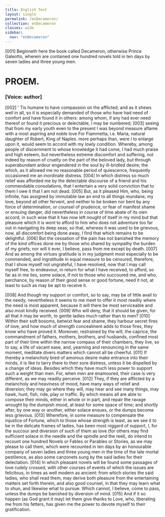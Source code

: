 ```yaml
---
title: English Text
layout: single
permalink: /enDecameron/
collection: enDecameron
classes: wide
sidebar:
  nav: "enDecameron"
---
```

<div>
 <argument>
  <p>
   <a name="p99990001">
    [001]
   </a>
   Beginneth here the book called Decameron, otherwise
	  Prince Galeotto, wherein are contained one hundred
	  novels told in ten days by seven ladies and three
	  young men.
  </p>
 </argument>
 <div id="proem" who="author">
  <h1>
   PROEM.
  </h1>
  <p>
   <h3>
    [Voice: author]
   </h3>
  </p>
  <p>
   <a name="p99990002">
    [002]
   </a>
   '
   Tis
   humane to have compassion on the afflicted; and as it
	  shews well in all, so it is especially demanded of those who have had
	  need of comfort and have found it in others: among whom, if any
	  had ever need thereof or found it precious or delectable, I may be
	  numbered;
   <a name="p99990003">
    [003]
   </a>
   seeing that from my early youth even to the present I
	  was beyond measure aflame with a most aspiring and noble love
   <note>
    For
	    Fiammetta,
    i.e.
    Maria, natural daughter of Robert, King of
	    Naples.
   </note>
   more perhaps than, were I to enlarge upon it, would seem to accord
	  with my lowly condition. Whereby, among people of discernment
	  to whose knowledge it had come, I had much praise and high
	  esteem, but nevertheless extreme discomfort and suffering, not indeed
	  by reason of cruelty on the part of the beloved lady, but through
	  superabundant ardour engendered in the soul by ill-bridled desire;
	  the which, as it allowed me no reasonable period of quiescence,
	  frequently occasioned me an inordinate distress.
   <a name="p99990004">
    [004]
   </a>
   In which distress
	  so much relief was afforded me by the delectable discourse of a friend
	  and his commendable consolations, that I entertain a very solid
	  conviction that to them I owe it that I am not dead.
   <a name="p99990005">
    [005]
   </a>
   But, as it
	  pleased Him, who, being infinite, has assigned by immutable law an
	  end to all things mundane, my love, beyond all other fervent, and
	  neither to be broken nor bent by any force of determination, or
	  counsel of prudence, or fear of manifest shame or ensuing danger,
   did nevertheless in course of time abate of its own accord, in such
	  wise that it has now left nought of itself in my mind but that
	  pleasure which it is wont to afford to him who does not adventure
	  too far out in navigating its deep seas; so that, whereas it was used
	  to be grievous, now, all discomfort being done away, I find that
	  which remains to be delightful.
   <a name="p99990006">
    [006]
   </a>
   But the cessation of the pain has
	  not banished the memory of the kind offices done me by those who
	  shared by sympathy the burden of my griefs; nor will it ever, I
	  believe, pass from me except by death.
   <a name="p99990007">
    [007]
   </a>
   And as among the virtues
	  gratitude is in my judgment most especially to be commended,
	  and ingratitude in equal measure to be censured, therefore, that I
	  show myself not ungrateful, I have resolved, now that I may call
	  myself free, to endeavour, in return for what I have received, to
	  afford, so far as in me lies, some solace, if not to those who succoured
	  me, and who, perchance, by reason of their good sense or good
	  fortune, need it not, at least to such as may be apt to receive it.
  </p>
  <p>
   <a name="p99990008">
    [008]
   </a>
   And though my support or comfort, so to say, may be of little
	  avail to the needy, nevertheless it seems to me meet to offer it most
	  readily where the need is most apparent, because it will there be
	  most serviceable and also most kindly received.
   <a name="p99990009">
    [009]
   </a>
   Who will deny, that
	  it should be given, for all that it may be worth, to gentle ladies
	  much rather than to men?
   <a name="p99990010">
    [010]
   </a>
   Within their soft bosoms, betwixt fear
	  and shame, they harbour secret fires of love, and how much of
	  strength concealment adds to those fires, they know who have proved
	  it. Moreover, restrained by the will, the caprice, the commandment
	  of fathers, mothers, brothers, and husbands, confined most part of
	  their time within the narrow compass of their chambers, they live,
	  so to say, a life of vacant ease, and, yearning and renouncing in the
	  same moment, meditate divers matters which cannot all be cheerful.
   <a name="p99990011">
    [011]
   </a>
   If thereby a melancholy bred of amorous desire make entrance into
	  their minds, it is like to tarry there to their sore distress, unless it be
	  dispelled by a change of ideas. Besides which they have much less
	  power to support such a weight than men. For, when men are
	  enamoured, their case is very different, as we may readily perceive.
   <a name="p99990012">
    [012]
   </a>
   They, if they are afflicted by a melancholy and heaviness of mood,
	  have many ways of relief and diversion; they may go where they
	  will, may hear and see many things, may hawk, hunt, fish, ride, play
	  or traffic. By which means all are able to compose their minds,
   either in whole or in part, and repair the ravage wrought by the
	  dumpish mood, at least for some space of time; and shortly after, by
	  one way or another, either solace ensues, or the dumps become less
	  grievous.
   <a name="p99990013">
    [013]
   </a>
   Wherefore, in some measure to compensate the injustice
	  of Fortune, which to those whose strength is least, as we see it to be
	  in the delicate frames of ladies, has been most niggard of support, I,
	  for the succour and diversion of such of them as love (for others
	  may find sufficient solace in the needle and the spindle and the reel),
	  do intend to recount one hundred Novels or Fables or Parables or
	  Stories, as we may please to call them, which were recounted in ten
	  days by an honourable company of seven ladies and three young men
	  in the time of the late mortal pestilence, as also some canzonets sung
	  by the said ladies for their delectation.
   <a name="p99990014">
    [014]
   </a>
   In which pleasant novels
	  will be found some passages of love rudely crossed, with other
	  courses of events of which the issues are felicitous, in times as well
	  modern as ancient: from which stories the said ladies, who shall read
	  them, may derive both pleasure from the entertaining matters set
	  forth therein, and also good counsel, in that they may learn what to
	  shun, and likewise what to pursue. Which cannot, I believe, come
	  to pass, unless the dumps be banished by diversion of mind.
   <a name="p99990015">
    [015]
   </a>
   And if
	  it so happen (as God grant it may) let them give thanks to Love,
	  who, liberating me from his fetters, has given me the power to
	  devote myself to their gratification.
  </p>
 </div>
</div>

